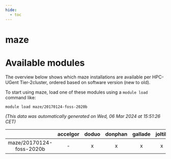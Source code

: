 ```yaml
---
hide:
  - toc
---
```


maze
====

# Available modules


The overview below shows which maze installations are available per HPC-UGent Tier-2cluster, ordered based on software version (new to old).

To start using maze, load one of these modules using a `module load` command like:

```shell
module load maze/20170124-foss-2020b
```

*(This data was automatically generated on Wed, 06 Mar 2024 at 15:51:26 CET)*  

| |accelgor|doduo|donphan|gallade|joltik|skitty|
| :---: | :---: | :---: | :---: | :---: | :---: | :---: |
|maze/20170124-foss-2020b|-|x|x|x|x|x|
